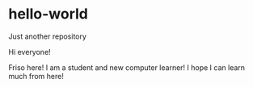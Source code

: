# hello-world
Just another repository

Hi everyone!

Friso here! I am a student and new computer learner! I hope I can learn much from here!
